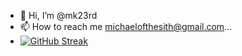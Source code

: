 <!---
mk23rd/mk23rd is a ✨ special ✨ repository because its `README.md` (this file) appears on your GitHub profile.
You can click the Preview link to take a look at your changes.
--->
- 👋 Hi, I’m @mk23rd
- 📫 How to reach me michaelofthesith@gmail.com...
- [![GitHub Streak](https://streak-stats.demolab.com?user=@mk23rd&theme=neon&hide_border=true&date_format=%5BY.%5Dn.j)](https://git.io/streak-stats)


